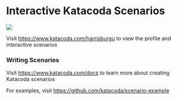 # Interactive Katacoda Scenarios

[![](http://shields.katacoda.com/katacoda/harrisburgu/count.svg)](https://www.katacoda.com/harrisburgu "Get your profile on Katacoda.com")

Visit https://www.katacoda.com/harrisburgu to view the profile and interactive scenarios

### Writing Scenarios
Visit https://www.katacoda.com/docs to learn more about creating Katacoda scenarios

For examples, visit https://github.com/katacoda/scenario-example
